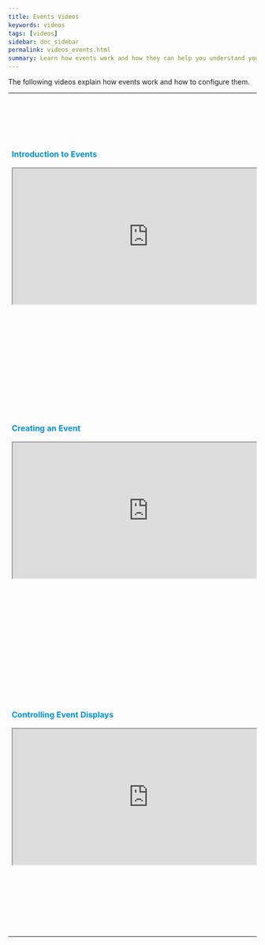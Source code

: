 ```yaml
---
title: Events Videos
keywords: videos
tags: [videos]
sidebar: doc_sidebar
permalink: videos_events.html
summary: Learn how events work and how they can help you understand your environment.
---
```

The following videos explain how events work and how to configure them.

<table style="width: 100%;">
<tbody>
<tr>
<td><strong><font color="#0091DA" size="3">Introduction to Events</font></strong><br>
<br>
<iframe src="https://bcove.video/3iZdNql" width="550" height="275" allowfullscreen="true" alt="Jason discusses system events and user-created events. "></iframe></td>
<td><br><br>
<p>Events let you know that something important just happened. Jason shows the Events page and discusses the 3 types of event sources: System, Alert, and User. He then uses filters to drill down on certain events.</p>
<p>You can also watch the video <a href="https://bcove.video/3iZdNql" target="_blank">here <img src="/images/video_camera.png" alt="video camera icon"/></a>.</p> 
</td>
</tr>
<tr>
<td><strong><font color="#0091DA" size="3">Creating an Event</font></strong><br>
<br>
<iframe src="https://bcove.video/3AURJU0" width="550" height="275" allowfullscreen="true" alt="Jason explains how to create an event"></iframe></td>
<td><br><br>
<p>
Wavefront creates System and Alert events for you. You can create User events via the UI or API to signal that something of interest has happened. Jason demos how to create an event from a chart and shows how it immediately appears in the UI.</p>
<p>You can also watch the video <a href="https://bcove.video/3AURJU0" target="_blank">here <img src="/images/video_camera.png" alt="video camera icon"/></a>.</p> 
</td>
</tr>
<tr>
<td><strong><font color="#0091DA" size="3">Controlling Event Displays</font></strong><br>
<br>
<iframe src="https://bcove.video/3AY5jFY" width="550" height="275" allowfullscreen="true" alt="Jason explains how to get the most out of event displays"></iframe></td>
<td><br><br>
<p>Jason demos how to display or hide source events in charts. Then he shows an example of adding an events query to a chart to display only selected events. He customizes the query to also show events when a specific user receives an email alert.</p>
<p>You can also watch the video <a href="https://bcove.video/3AY5jFY" target="_blank">here <img src="/images/video_camera.png" alt="video camera icon"/></a>.</p> 
</td>
</tr>
</tbody>
</table>

